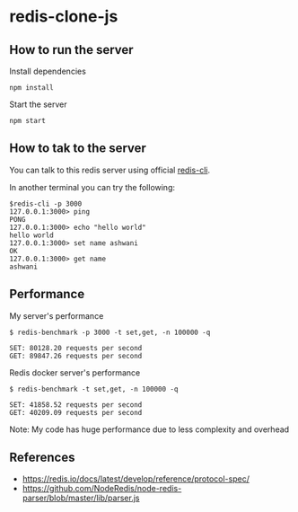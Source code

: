 # redis-clone-js

## How to run the server

Install dependencies

```
npm install
```

Start the server

```
npm start
```

## How to tak to the server

You can talk to this redis server using official [redis-cli](https://redis.io/docs/latest/develop/connect/cli/).

In another terminal you can try the following:

```
$redis-cli -p 3000
127.0.0.1:3000> ping
PONG
127.0.0.1:3000> echo "hello world"
hello world
127.0.0.1:3000> set name ashwani
OK
127.0.0.1:3000> get name
ashwani
```

## Performance

My server's performance

```
$ redis-benchmark -p 3000 -t set,get, -n 100000 -q

SET: 80128.20 requests per second
GET: 89847.26 requests per second
```

Redis docker server's performance

```
$ redis-benchmark -t set,get, -n 100000 -q

SET: 41858.52 requests per second
GET: 40209.09 requests per second
```

Note: My code has huge performance due to less complexity and overhead

## References

- https://redis.io/docs/latest/develop/reference/protocol-spec/
- https://github.com/NodeRedis/node-redis-parser/blob/master/lib/parser.js

